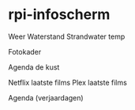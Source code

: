 # rpi-infoscherm
Weer
Waterstand
Strandwater temp

Fotokader

Agenda de kust

Netflix laatste films
Plex laatste films

Agenda (verjaardagen)
